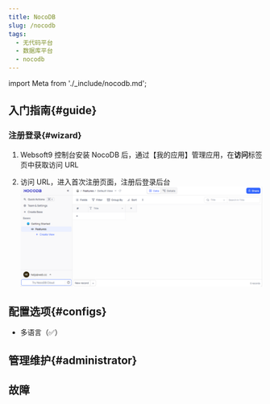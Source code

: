 ```yaml
---
title: NocoDB
slug: /nocodb
tags:
  - 无代码平台
  - 数据库平台
  - nocodb
---
```


import Meta from './_include/nocodb.md';

<Meta name="meta" />

## 入门指南{#guide}

### 注册登录{#wizard}

1. Websoft9 控制台安装 NocoDB 后，通过【我的应用】管理应用，在**访问**标签页中获取访问 URL  

2. 访问 URL，进入首次注册页面，注册后登录后台
   ![](./assets/nocodb-backend-websoft9.png)


## 配置选项{#configs}

- 多语言（✅）

## 管理维护{#administrator}


## 故障